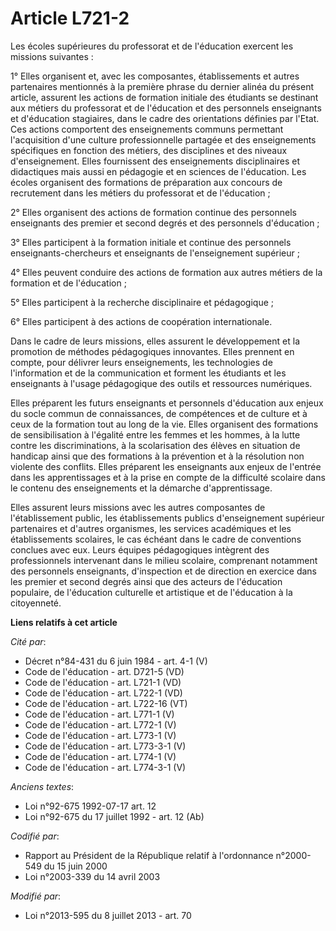 # Article L721-2

Les écoles supérieures du professorat et de l'éducation exercent les missions suivantes : 

1° Elles organisent et, avec les composantes, établissements et autres partenaires mentionnés à la première phrase du dernier
alinéa du présent article, assurent les actions de formation initiale des étudiants se destinant aux métiers du professorat
et de l'éducation et des personnels enseignants et d'éducation stagiaires, dans le cadre des orientations définies par
l'Etat. Ces actions comportent des enseignements communs permettant l'acquisition d'une culture professionnelle partagée et
des enseignements spécifiques en fonction des métiers, des disciplines et des niveaux d'enseignement. Elles fournissent des
enseignements disciplinaires et didactiques mais aussi en pédagogie et en sciences de l'éducation. Les écoles organisent des
formations de préparation aux concours de recrutement dans les métiers du professorat et de l'éducation ; 

2° Elles organisent des actions de formation continue des personnels enseignants des premier et second degrés et des
personnels d'éducation ; 

3° Elles participent à la formation initiale et continue des personnels enseignants-chercheurs et enseignants de
l'enseignement supérieur ; 

4° Elles peuvent conduire des actions de formation aux autres métiers de la formation et de l'éducation ; 

5° Elles participent à la recherche disciplinaire et pédagogique ; 

6° Elles participent à des actions de coopération internationale. 

Dans le cadre de leurs missions, elles assurent le développement et la promotion de méthodes pédagogiques innovantes. Elles
prennent en compte, pour délivrer leurs enseignements, les technologies de l'information et de la communication et forment
les étudiants et les enseignants à l'usage pédagogique des outils et ressources numériques. 

Elles préparent les futurs enseignants et personnels d'éducation aux enjeux du socle commun de connaissances, de compétences
et de culture et à ceux de la formation tout au long de la vie. Elles organisent des formations de sensibilisation à
l'égalité entre les femmes et les hommes, à la lutte contre les discriminations, à la scolarisation des élèves en situation
de handicap ainsi que des formations à la prévention et à la résolution non violente des conflits. Elles préparent les
enseignants aux enjeux de l'entrée dans les apprentissages et à la prise en compte de la difficulté scolaire dans le contenu
des enseignements et la démarche d'apprentissage. 

Elles assurent leurs missions avec les autres composantes de l'établissement public, les établissements publics
d'enseignement supérieur partenaires et d'autres organismes, les services académiques et les établissements scolaires, le cas
échéant dans le cadre de conventions conclues avec eux. Leurs équipes pédagogiques intègrent des professionnels intervenant
dans le milieu scolaire, comprenant notamment des personnels enseignants, d'inspection et de direction en exercice dans les
premier et second degrés ainsi que des acteurs de l'éducation populaire, de l'éducation culturelle et artistique et de
l'éducation à la citoyenneté.

**Liens relatifs à cet article**

_Cité par_:

  - Décret n°84-431 du 6 juin 1984 - art. 4-1 (V)
  - Code de l'éducation - art. D721-5 (VD)
  - Code de l'éducation - art. L721-1 (VD)
  - Code de l'éducation - art. L722-1 (VD)
  - Code de l'éducation - art. L722-16 (VT)
  - Code de l'éducation - art. L771-1 (V)
  - Code de l'éducation - art. L772-1 (V)
  - Code de l'éducation - art. L773-1 (V)
  - Code de l'éducation - art. L773-3-1 (V)
  - Code de l'éducation - art. L774-1 (V)
  - Code de l'éducation - art. L774-3-1 (V)

_Anciens textes_:

  - Loi n°92-675 1992-07-17 art. 12
  - Loi n°92-675 du 17 juillet 1992 - art. 12 (Ab)

_Codifié par_:

  - Rapport au Président de la République relatif à l'ordonnance n°2000-549 du 15 juin 2000
  - Loi n°2003-339 du 14 avril 2003

_Modifié par_:

  - Loi n°2013-595 du 8 juillet 2013 - art. 70
